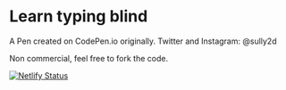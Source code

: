 # Learn typing blind

A Pen created on CodePen.io originally.
Twitter and Instagram: @sully2d

Non commercial, feel free to fork the code.

[![Netlify Status](https://api.netlify.com/api/v1/badges/221c174e-9ee7-4ca4-9a26-c9f8480ce4ab/deploy-status)](https://app.netlify.com/sites/typeblind/deploys)


